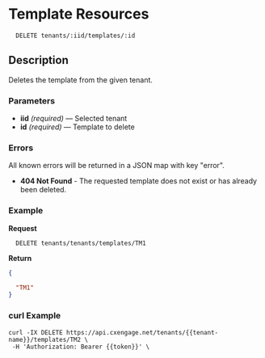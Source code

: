 # Template Resources

```
  DELETE tenants/:iid/templates/:id
```

## Description

Deletes the template from the given tenant.


### Parameters

- **iid** _(required)_ — Selected tenant
- **id** _(required)_ — Template to delete

### Errors

All known errors will be returned in a JSON map with key "error".

- **404 Not Found** - The requested template does not exist or has already been deleted.

### Example

**Request**

```
  DELETE tenants/tenants/templates/TM1
```

**Return**

```json
{

  "TM1"
}
```

### curl Example

```
curl -IX DELETE https://api.cxengage.net/tenants/{{tenant-name}}/templates/TM2 \
 -H 'Authorization: Bearer {{token}}' \ 
```
